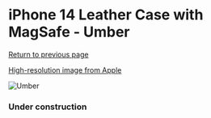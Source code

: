 # iPhone 14 Leather Case with MagSafe - Umber

[Return to previous page](/iphone_14)

[High-resolution image from Apple](https://store.storeimages.cdn-apple.com/8756/as-images.apple.com/is/MPP73?wid=4500&hei=4500&fmt=png)

<div style="width: 384px"><img src="/everypreview/MPP73.png" alt="Umber"></div>

### Under construction
